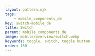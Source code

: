 ```yaml
---
layout: pattern.njk
tags: 
    - mobile_components_de
key: switch-mobile_de
title: Switch
parent: mobile_components_de
image: mobile/overview/switch.webp
keywords: toggle, switch, toggle button
order: 180
---
```


